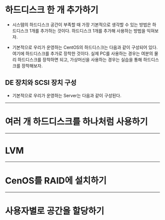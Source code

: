 # 하드디스크 한 개 추가하기

- 시스템의 하드디스크 공간이 부족할 때 가장 기본적으로 생각할 수 있는 방법은 하드디스크 1개를 추가하는 것이다. 하드디스크 1개를 추가해 사용하는 방법을 익혀보자.

- 기본적으로 우리가 운영하는 CentOS의 하드디스크는 다음과 같이 구성되어 있다. 여기에 하드디스크를 추가로 장착한 것이다. 실제 PC를 사용하는 경우는 여분의 물리 하드디스크를 장착하면 되고, 가상머신을 사용하는 경우는 실습을 통해 하드디스크를 장착해보자.

## DE 장치와 SCSI 장치 구성

- 기본적으로 우리가 운영하는 Server는 다음과 같이 구성된다.





* * * 
# 여러 개 하드디스크를 하나처럼 사용하기

* * * 
# LVM

* * * 
# CenOS를 RAID에 설치하기

* * * 
# 사용자별로 공간을 할당하기